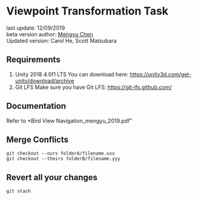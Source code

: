 # Viewpoint Transformation Task
last update: 12/09/2019  
beta version author: [Mengyu Chen](https://github.com/mengyuchen/BirdViewNavigation)  
Updated version: Carol He, Scott Matsubara

## Requirements
1. Unity 2018 4.0f1 LTS
You can download here: https://unity3d.com/get-unity/download/archive
2. Git LFS
Make sure you have Git LFS: https://git-lfs.github.com/

## Documentation
Refer to *Bird View Navigation_mengyu_2019.pdf"

## Merge Conflicts
```shell
git checkout --ours folderA/filename.xxx
git checkout --theirs folderB/filename.yyy
```

## Revert all your changes
```shell
git stash
```
